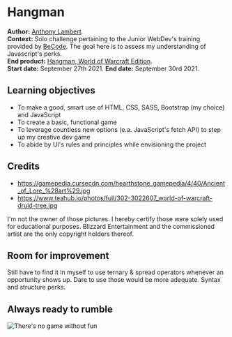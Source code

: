 # Hangman  
  
**Author:** [Anthony Lambert](https://github.com/Kaleidosport).  
**Context:** Solo challenge pertaining to the Junior WebDev's training provided by [BeCode](https://github.com/becodeorg). The goal here is to assess my understanding of Javascript's perks.  
**End product:** [Hangman, World of Warcraft Edition](https://github.io/Kaleidosport/Hangman).  
**Start date:** September 27th 2021. 
**End date:** September 30rd 2021.
  
## Learning objectives  

* To make a good, smart use of HTML, CSS, SASS, Bootstrap (my choice) and JavaScript 
* To create a basic, functional game   
* To leverage countless new options (e.a. JavaScript's fetch API) to step up my creative dev game  
* To abide by UI's rules and principles while envisioning the project  
  
## Credits  

* https://gamepedia.cursecdn.com/hearthstone_gamepedia/4/40/Ancient_of_Lore_%28art%29.jpg  
* https://www.teahub.io/photos/full/302-3022607_world-of-warcraft-druid-tree.jpg  

I'm not the owner of those pictures. I hereby certify those were solely used for educational purposes. Blizzard Entertainment and the commissioned artist are the only copyright holders thereof.  

## Room for improvement  

Still have to find it in myself to use ternary & spread operators whenever an opportunity shows up. Dare to use those would be more adequate. Syntax and structure perks.          

## Always ready to rumble  

![There's no game without fun](https://media1.giphy.com/media/lr7CTeBJJP3BC/giphy.gif)         